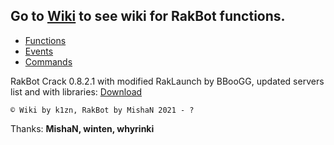 ## Go to **[Wiki](https://github.com/k1zn/RakBot/wiki/)** to see wiki for **RakBot functions**.

* [Functions](https://github.com/k1zn/RakBot/wiki/%D0%A4%D1%83%D0%BD%D0%BA%D1%86%D0%B8%D0%B8)
* [Events](https://github.com/k1zn/RakBot/wiki/%D0%A1%D0%BE%D0%B1%D1%8B%D1%82%D0%B8%D1%8F)
* [Commands](https://github.com/k1zn/RakBot/wiki/%D0%9A%D0%BE%D0%BC%D0%B0%D0%BD%D0%B4%D1%8B)

RakBot Crack 0.8.2.1 with modified RakLaunch by BBooGG, updated servers list and with libraries: [Download](https://github.com/k1zn/RakBot/releases/download/v0.8.2.1/RakBot_setup.exe)

` © Wiki by k1zn, RakBot by MishaN 2021 - ? `

Thanks: **MishaN, winten, whyrinki**
